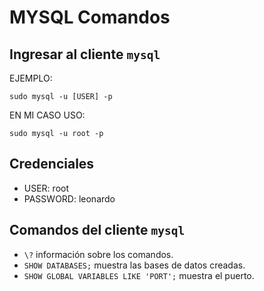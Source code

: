 # MYSQL Comandos

## Ingresar al cliente `mysql`

EJEMPLO:

```console
sudo mysql -u [USER] -p
```

EN MI CASO USO:

```console
sudo mysql -u root -p
```

## Credenciales

- USER: root
- PASSWORD: leonardo

## Comandos del cliente `mysql`

- `\?` información sobre los comandos.
- `SHOW DATABASES;` muestra las bases de datos creadas.
- `SHOW GLOBAL VARIABLES LIKE 'PORT';` muestra el puerto.
